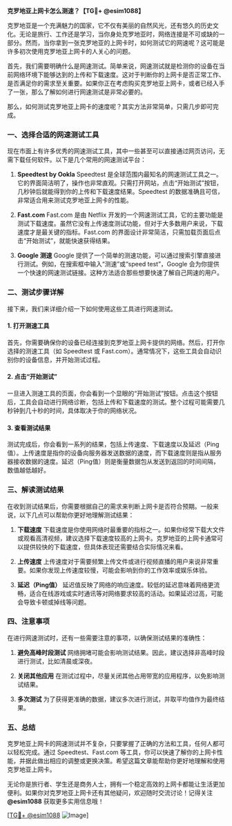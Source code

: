 **克罗地亚上网卡怎么测速？【TG💪+ @esim1088】**

克罗地亚是一个充满魅力的国家，它不仅有美丽的自然风光，还有悠久的历史文化。无论是旅行、工作还是学习，当你身处克罗地亚时，网络连接是不可或缺的一部分。然而，当你拿到一张克罗地亚的上网卡时，如何测试它的网速呢？这可能是许多初次使用克罗地亚上网卡的人关心的问题。

首先，我们需要明确什么是网速测试。简单来说，网速测试就是检测你的设备在当前网络环境下能够达到的上传和下载速度。这对于判断你的上网卡是否正常工作、是否满足你的需求至关重要。如果你正在考虑购买克罗地亚上网卡，或者已经入手了一张，那么了解如何进行网速测试是非常必要的。

那么，如何测试克罗地亚上网卡的速度呢？其实方法非常简单，只需几步即可完成。

### 一、选择合适的网速测试工具

现在市面上有许多优秀的网速测试工具，其中一些甚至可以直接通过网页访问，无需下载任何软件。以下是几个常用的网速测试平台：

1. **Speedtest by Ookla**
   Speedtest 是全球范围内最知名的网速测试工具之一。它的界面简洁明了，操作也非常直观。只需打开网站，点击“开始测试”按钮，几秒钟后就能得到你的上传和下载速度结果。Speedtest 的数据准确且可信，非常适合用来测试克罗地亚上网卡的性能。

2. **Fast.com**
   Fast.com 是由 Netflix 开发的一个网速测试工具，它的主要功能是测试下载速度。虽然它没有上传速度测试功能，但对于大多数用户来说，下载速度才是最关键的指标。Fast.com 的界面设计非常简洁，只需加载页面后点击“开始测试”，就能快速获得结果。

3. **Google 测速**
   Google 提供了一个简单的测速功能，可以通过搜索引擎直接进行测试。例如，在搜索框中输入“测速”或“speed test”，Google 会为你提供一个快速的网速测试链接。这种方法适合那些想要快速了解自己网速的用户。

### 二、测试步骤详解

接下来，我们来详细介绍一下如何使用这些工具进行网速测试。

#### 1. 打开测速工具
首先，你需要确保你的设备已经连接到克罗地亚上网卡提供的网络。然后，打开你选择的测速工具（如 Speedtest 或 Fast.com）。通常情况下，这些工具会自动识别你的设备信息，并开始测试过程。

#### 2. 点击“开始测试”
一旦进入测速工具的页面，你会看到一个显眼的“开始测试”按钮。点击这个按钮后，工具会自动进行网络诊断，包括上传和下载速度的测试。整个过程可能需要几秒钟到几十秒的时间，具体取决于你的网络状况。

#### 3. 查看测试结果
测试完成后，你会看到一系列的结果，包括上传速度、下载速度以及延迟（Ping值）。上传速度是指你的设备向服务器发送数据的速度，而下载速度则是指从服务器接收数据的速度。延迟（Ping值）则是衡量数据包从发送到返回的时间间隔，数值越低越好。

### 三、解读测试结果

在收到测试结果后，你需要根据自己的需求来判断上网卡是否符合预期。一般来说，以下几点可以帮助你更好地理解测试结果：

1. **下载速度**
   下载速度是你使用网络时最重要的指标之一。如果你经常下载大文件或观看高清视频，建议选择下载速度较高的上网卡。克罗地亚的上网卡通常可以提供较快的下载速度，但具体表现还需要结合实际情况来看。

2. **上传速度**
   上传速度对于需要频繁上传文件或进行视频直播的用户来说非常重要。如果你发现上传速度较慢，可能会影响到你的工作效率或娱乐体验。

3. **延迟（Ping值）**
   延迟值反映了网络的响应速度。较低的延迟意味着网络更流畅，适合在线游戏或实时通讯等对网络要求较高的活动。如果延迟过高，可能会导致卡顿或掉线等问题。

### 四、注意事项

在进行网速测试时，还有一些需要注意的事项，以确保测试结果的准确性：

1. **避免高峰时段测试**
   网络拥堵可能会影响测试结果。因此，建议选择非高峰时段进行测试，比如清晨或深夜。

2. **关闭其他应用**
   在测试过程中，尽量关闭其他占用带宽的应用程序，以免影响测试结果。

3. **多次测试**
   为了获得更准确的数据，建议多次进行测试，并取平均值作为最终结果。

### 五、总结

克罗地亚上网卡的网速测试并不复杂，只要掌握了正确的方法和工具，任何人都可以轻松完成。通过 Speedtest、Fast.com 等工具，你可以快速了解你的上网卡性能，并据此做出相应的调整或更换决策。希望这篇文章能帮助你更好地理解和使用克罗地亚上网卡。

无论你是旅行者、学生还是商务人士，拥有一个稳定高效的上网卡都能让生活更加便利。如果你对克罗地亚上网卡还有其他疑问，欢迎随时交流讨论！记得关注 **@esim1088** 获取更多实用信息哦！

[[TG💪+ @esim1088](https://t.me/s/esim1088) ![Image](https://i.postimg.cc/4NQfJmqS/Snipaste-2025-05-13-00-14-12.png)]